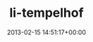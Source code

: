 ---
title:		"li-tempelhof"
mediatype:		"upload"
description:		"TBC"
date:		"2013-02-15 14:51:17+00:00"
album:		"people"
filename:		"li-tempelhof.md"
series:		""
cl_public_id:		"people/li-tempelhof"
cl_version:		1497005464
format:		"tiff"
bytes:		5042088
width:		2174
height:		1440
exposure_mode:		"Auto"
program:		"Aperture-priority AE"
aperture:		"6.3"
focal_length:		"35.0 mm"
iso:		"200"
shutter_speed:		"1/40"
metering:		"Center-weighted average"
flash:		"Off, Did not fire"
white_balance:		"Custom"
colour_temp:		"5400"
has_crop:		"false"
orientation:		"Horizontal (normal)"
camera_model:		"NIKON D7000"
lens_info:		"35mm f/1.8"
artist:		"Matt Finucane"
x_resolution:		"300"
y_resolution:		"300"
---